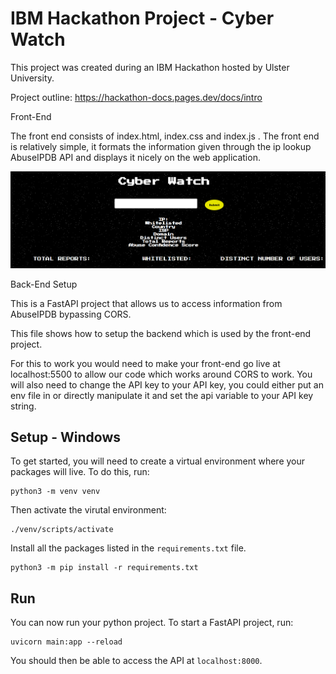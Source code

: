 # IBM Hackathon Project - Cyber Watch

This project was created during an IBM Hackathon hosted by Ulster University.

Project outline: https://hackathon-docs.pages.dev/docs/intro


Front-End

The front end consists of index.html, index.css and index.js . The front end is relatively simple, it formats the information given through the ip lookup AbuseIPDB API and displays it nicely on the web application.

![Preview of FrontEnd](https://github.com/SilverStoneBBQ/CyberWatchIPLookup/blob/main/CyberWatchSS1.PNG?raw=true)


Back-End Setup

This is a FastAPI project that allows us to access information from AbuseIPDB bypassing CORS.

This file shows how to setup the backend which is used by the front-end project. 

For this to work you would need to make your front-end go live at localhost:5500 to allow our code which works around CORS to work.
You will also need to change the API key to your API key, you could either put an env file in or directly manipulate it and set the api variable to your API key string.

## Setup - Windows

To get started, you will need to create a virtual environment where your packages will live.
To do this, run:

```shell
python3 -m venv venv
```

Then activate the virutal environment:

```shell
./venv/scripts/activate
```

Install all the packages listed in the `requirements.txt` file.

```shell
python3 -m pip install -r requirements.txt
```

## Run

You can now run your python project. To start a FastAPI project, run:

```shell
uvicorn main:app --reload
```

You should then be able to access the API at `localhost:8000`.
